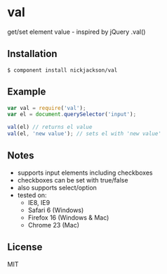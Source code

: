 # val

  get/set element value - inspired by jQuery .val()

## Installation

    $ component install nickjackson/val

## Example
```js
var val = require('val');
var el = document.querySelector('input');

val(el) // returns el value
val(el, 'new value'); // sets el with 'new value'
```

## Notes
* supports input elements including checkboxes
* checkboxes can be set with true/false
* also supports select/option
* tested on:
  * IE8, IE9
  * Safari 6 (Windows)
  * Firefox 16 (Windows & Mac) 
  * Chrome 23 (Mac)


## License

  MIT
